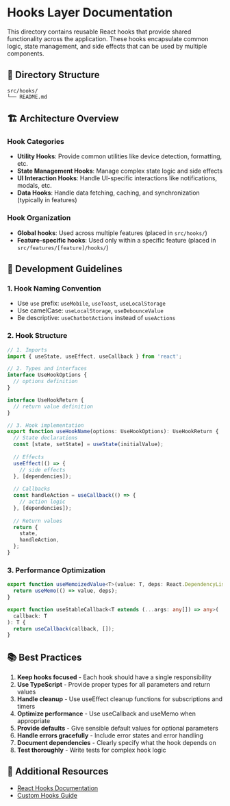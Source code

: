 # Hooks Layer Documentation

This directory contains reusable React hooks that provide shared functionality across the application. These hooks encapsulate common logic, state management, and side effects that can be used by multiple components.

## 📁 Directory Structure

```
src/hooks/
└── README.md
```

## 🏗️ Architecture Overview

### Hook Categories
- **Utility Hooks**: Provide common utilities like device detection, formatting, etc.
- **State Management Hooks**: Manage complex state logic and side effects
- **UI Interaction Hooks**: Handle UI-specific interactions like notifications, modals, etc.
- **Data Hooks**: Handle data fetching, caching, and synchronization (typically in features)

### Hook Organization
- **Global hooks**: Used across multiple features (placed in `src/hooks/`)
- **Feature-specific hooks**: Used only within a specific feature (placed in `src/features/[feature]/hooks/`)

## 🔧 Development Guidelines

### 1. Hook Naming Convention
- Use `use` prefix: `useMobile`, `useToast`, `useLocalStorage`
- Use camelCase: `useLocalStorage`, `useDebounceValue`
- Be descriptive: `useChatbotActions` instead of `useActions`

### 2. Hook Structure
```typescript
// 1. Imports
import { useState, useEffect, useCallback } from 'react';

// 2. Types and interfaces
interface UseHookOptions {
  // options definition
}

interface UseHookReturn {
  // return value definition
}

// 3. Hook implementation
export function useHookName(options: UseHookOptions): UseHookReturn {
  // State declarations
  const [state, setState] = useState(initialValue);
  
  // Effects
  useEffect(() => {
    // side effects
  }, [dependencies]);
  
  // Callbacks
  const handleAction = useCallback(() => {
    // action logic
  }, [dependencies]);
  
  // Return values
  return {
    state,
    handleAction,
  };
}
```

### 3. Performance Optimization
```typescript
export function useMemoizedValue<T>(value: T, deps: React.DependencyList): T {
  return useMemo(() => value, deps);
}

export function useStableCallback<T extends (...args: any[]) => any>(
  callback: T
): T {
  return useCallback(callback, []);
}
```

## 📚 Best Practices

1. **Keep hooks focused** - Each hook should have a single responsibility
2. **Use TypeScript** - Provide proper types for all parameters and return values
3. **Handle cleanup** - Use useEffect cleanup functions for subscriptions and timers
4. **Optimize performance** - Use useCallback and useMemo when appropriate
5. **Provide defaults** - Give sensible default values for optional parameters
6. **Handle errors gracefully** - Include error states and error handling
7. **Document dependencies** - Clearly specify what the hook depends on
8. **Test thoroughly** - Write tests for complex hook logic

## 📖 Additional Resources

- [React Hooks Documentation](https://react.dev/reference/react/hooks)
- [Custom Hooks Guide](https://react.dev/learn/reusing-logic-with-custom-hooks)
